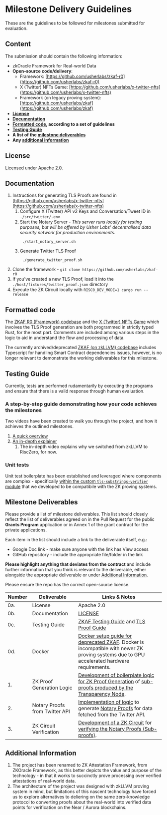 # Milestone Delivery Guidelines

These are the guidelines to be followed for milestones submitted for evaluation.

## Content

The submission should contain the following information:

- zkOracle Framework for Real-world Data
- **Open-source code/delivery**:
  - Framework: [https://github.com/usherlabs/zkaf-r0](https://github.com/usherlabs/zkaf-r0)
  - X (Twitter) NFTs Game: [https://github.com/usherlabs/x-twitter-nfts](https://github.com/usherlabs/x-twitter-nfts)
  - Framework (on legacy proving system): [https://github.com/usherlabs/zkaf](https://github.com/usherlabs/zkaf)
- **[License](#license)**
- **[Documentation](#documentation)**
- **[Formatted code](#formatted-code), according to a set of guidelines**
- **[Testing Guide](#testing-guide)**
- **A list of the [milestone deliverables](#milestone-deliverables)**
- **Any [additional information](#additional-information)**

## License

Licensed under Apache 2.0.

## Documentation

1. Instructions for generating TLS Proofs are found in [https://github.com/usherlabs/x-twitter-nfts](https://github.com/usherlabs/x-twitter-nfts)
   1. Configure X (Twitter) API v2 Keys and Conversation/Tweet ID in `./src/twitter/.env`
   2. Start the Notary Server - *This server runs locally for testing purposes, but will be offered by Usher Labs' decentralised data security network for production environments.*
      ```shell
       ./start_notary_server.sh
      ```
   3. Generate Twitter TLS Proof
      ```shell
       ./generate_twitter_proof.sh
      ```
2. Clone the framework - `git clone https://github.com/usherlabs/zkaf-r0`
3. If you've created a new TLS Proof, load it into the `./host/fixtures/twitter_proof.json` directory
4. Execute the ZK Circuit locally with `RISC0_DEV_MODE=1 cargo run --release`

## Formatted code

The [ZKAF R0 (Framework) codebase](https://github.com/usherlabs/zkaf-r0) and the [X (Twitter) NFTs Game](https://github.com/usherlabs/x-twitter-nfts) which involves the TLS Proof generation are both programmed in strictly typed Rust, for the most part. Comments are included among various steps in the logic to aid in understand the flow and processing of data.

The currently archived/deprecated [ZKAF (on zkLLVM) codebase](https://github.com/usherlabs/zkaf) includes Typescript for handling Smart Contract dependencies issues, however, is no longer relevant to demonstrate the working deliverables for this milestone.

## Testing Guide

Currently, tests are performed rudamentarily by executing the programs and ensure that there is a valid response through human evaluation.

### A step-by-step guide demonstrating how your code achieves the milestones

Two videos have been created to walk you through the project, and how it achieves the outlined milestones.

1. [A quick overview](https://www.loom.com/share/e5875772d9dd460facacd8daf5f7f8bf?sid=ad222b18-a9a7-42b4-a845-76c8b7a9bd65)
2. [An in-depth explainer](https://www.loom.com/share/5cdf166a728f43a995eecd79fe1e716d?sid=e2ee0a55-180e-40e8-b7ca-58629b25cfe0)
   1. The in-depth video explains why we switched from zkLLVM to RiscZero, for now.

### Unit tests

Unit test boilerplate has been established and leveraged where components are complex - specifically [within the custom `tls-substrings-verifier` module](https://github.com/usherlabs/zkaf-r0/blob/8f54c1c563220db80bf07620d11d46fa1a8fe988/tlsn-substrings-verifier/src/proof/substrings.rs#L331) that we developed to be compatibile with the ZK proving systems.

## Milestone Deliverables

Please provide a list of milestone deliverables. This list should closely reflect the list of deliverables agreed on in the Pull Request for the public **Grants Program** application or in Annex 1 of the grant contract for the private applications.

Each item in the list should include a link to the deliverable itself, e.g.:

- Google Doc link - make sure anyone with the link has View access
- GitHub repository - include the appropriate file/folder in the link

**Please highlight anything that deviates from the contract** and include further information that you think is relevant to the deliverable, either alongside the appropriate deliverable or under [Additional Information](#additional-information).

Please ensure the repo has the correct open-source license.



| Number | Deliverable | Links & Notes |
| --- | --- | --- |
| 0a. | License | Apache 2.0 |
| 0b. | Documentation | [LICENSE](https://github.com/usherlabs/zkaf-r0/blob/8f54c1c563220db80bf07620d11d46fa1a8fe988/LICENSE)  |
| 0c. | Testing Guide | [ZKAF Testing Guide](https://github.com/usherlabs/zkaf-r0/blob/8f54c1c563220db80bf07620d11d46fa1a8fe988/README.md) and [TLS Proof Guide](https://github.com/usherlabs/x-twitter-nfts/blob/main/README.md) |
| 0d. | Docker | [Docker setup guide for deprecated ZKAF](https://github.com/usherlabs/zkaf?tab=readme-ov-file#build-the-image). Docker is incompatible with newer ZK proving systems due to GPU accelerated hardware requirements. |
| 1. | ZK Proof Generation Logic | [Development of boilerplate logic for ZK Proof Generation](https://github.com/usherlabs/zkaf-r0/blob/8f54c1c563220db80bf07620d11d46fa1a8fe988/host/src/main.rs) of [sub-proofs produced by the Transparency Node](https://github.com/usherlabs/zkaf-r0/blob/8f54c1c563220db80bf07620d11d46fa1a8fe988/methods/guest/src/main.rs). |
| 2. | Notary Proofs from Twitter API | [Implementation of logic](https://github.com/usherlabs/x-twitter-nfts/blob/main/src/twitter/src/main.rs) to generate [Notary Proofs](https://github.com/usherlabs/zkaf-r0/blob/8f54c1c563220db80bf07620d11d46fa1a8fe988/host/fixtures/twitter_proof.json) for data fetched from the Twitter API. |
| 3. | ZK Circuit Verification | [Development of a ZK Circuit](https://github.com/usherlabs/zkaf-r0/blob/8f54c1c563220db80bf07620d11d46fa1a8fe988/methods/guest/src/main.rs) for [verifying the Notary Proofs (Sub-proofs)](https://github.com/usherlabs/zkaf-r0/blob/8f54c1c563220db80bf07620d11d46fa1a8fe988/host/src/main.rs#L39). |

## Additional Information

1. The project has been renamed to ZK Attestation Framework, from ZKOracle Framework, as this better depicts the value and purpose of the technology - in that it works to succinctly prove processing over verified attestations of real-world data.
2. The architecture of the project was designed with zkLLVM proving system in mind, but limitations of this nascent technology have forced us to explore alternatives to deliering on the same zero-knowledge protocol to converting proofs about the real-world into verified data points for verification on the Near / Aurora blockchains.